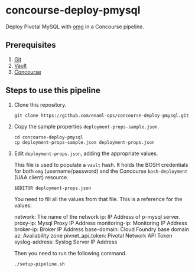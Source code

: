 # concourse-deploy-pmysql

Deploy Pivotal MySQL with [omg](https://github.com/enaml-ops) in a Concourse pipeline.

## Prerequisites

1. [Git](https://git-scm.com)
1. [Vault](https://www.vaultproject.io)
1. [Concourse](http://concourse.ci)

## Steps to use this pipeline

1. Clone this repository.

    ```
    git clone https://github.com/enaml-ops/concourse-deploy-pmysql.git
    ```

1. Copy the sample properties `deployment-props-sample.json`.

    ```
    cd concourse-deploy-pmysql
    cp deployment-props-sample.json deployment-props.json
    ```

1. Edit `deployment-props.json`, adding the appropriate values.

    This file is used to populate a `vault` hash.  It holds the BOSH credentials for both `omg` (username/password) and the Concourse `bosh-deployment` (UAA client) resource.

    ```
    $EDITOR deployment-props.json
    ```
   You need to fill all the values from that file. This is a reference for the values:
   
    network: The name of the network
    ip: IP Address of p-mysql server.
    proxy-ip:  Mysql Proxy IP Address
    monitoring-ip:  Monitoring IP Address
    broker-ip:  Broker IP Address
    base-domain: Cloud Foundry base domain
    az: Availability zone
    pivnet_api_token:  Pivotal Network API Token
    syslog-address:  Syslog Server IP Address

    Then you need to run the following command.
    
    ```
    ./setup-pipeline.sh
    ```
